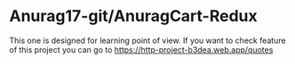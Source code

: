 # Anurag17-git/AnuragCart-Redux
This one is designed for learning point of view. 
If you want to check feature of this project you can go to https://http-project-b3dea.web.app/quotes
